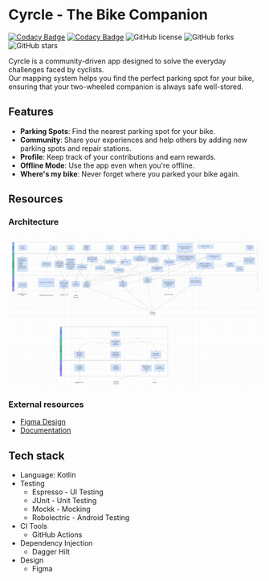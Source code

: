 # Cyrcle - The Bike Companion

[![Codacy Badge](https://app.codacy.com/project/badge/Grade/46704d8172b7434da89388f53748cf43)](https://app.codacy.com/gh/SwEnt-Fall-2024-Group-22/Cyrcle/dashboard?utm_source=gh&utm_medium=referral&utm_content=&utm_campaign=Badge_grade)
[![Codacy Badge](https://app.codacy.com/project/badge/Coverage/46704d8172b7434da89388f53748cf43)](https://app.codacy.com/gh/SwEnt-Fall-2024-Group-22/Cyrcle/dashboard?utm_source=gh&utm_medium=referral&utm_content=&utm_campaign=Badge_coverage)
![GitHub license](https://img.shields.io/github/license/SwEnt-Fall-2024-Group-22/Cyrcle)
![GitHub forks](https://img.shields.io/github/forks/SwEnt-Fall-2024-Group-22/Cyrcle)
![GitHub stars](https://img.shields.io/github/stars/SwEnt-Fall-2024-Group-22/Cyrcle)

Cyrcle is a community-driven app designed to solve the everyday challenges faced by cyclists. <br>
Our mapping system helps you find the perfect parking spot for your bike, ensuring that your 
two-wheeled companion is always safe well-stored.

## Features

- **Parking Spots**: Find the nearest parking spot for your bike.
- **Community**: Share your experiences and help others by adding new parking spots and repair stations.
- **Profile**: Keep track of your contributions and earn rewards.
- **Offline Mode**: Use the app even when you're offline.
- **Where's my bike**: Never forget where you parked your bike again.

## Resources

### Architecture

![img.png](readme_rsc/app_arch_m3.png)

### External resources

- [Figma Design](https://www.figma.com/design/glKpOCnBOjzx8mTTJUkyqH/Cyrcle?node-id=4-2&t=axZO6k6pPJuiWDin-1)
- [Documentation](https://github.com/SwEnt-Fall-2024-Group-22/Cyrcle/wiki/Documentation)

## Tech stack

- Language: Kotlin
- Testing
  - Espresso - UI Testing
  - JUnit - Unit Testing
  - Mockk - Mocking
  - Robolectric - Android Testing
- CI Tools
  - GitHub Actions
- Dependency Injection
  - Dagger Hilt
- Design
  - Figma
